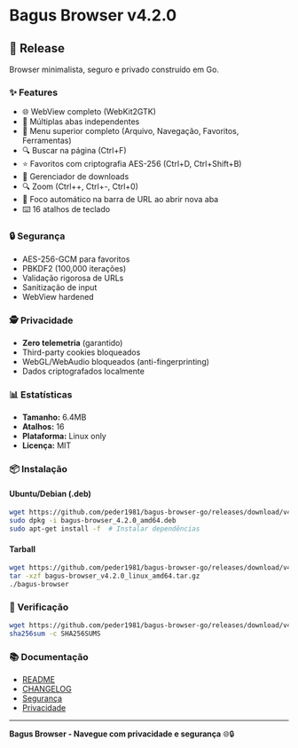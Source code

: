 # Bagus Browser v4.2.0

## 🎉 Release

Browser minimalista, seguro e privado construído em Go.

### ✨ Features

- 🌐 WebView completo (WebKit2GTK)
- 📏 Múltiplas abas independentes
- 📝 Menu superior completo (Arquivo, Navegação, Favoritos, Ferramentas)
- 🔍 Buscar na página (Ctrl+F)
- ⭐ Favoritos com criptografia AES-256 (Ctrl+D, Ctrl+Shift+B)
- 📅 Gerenciador de downloads
- 🔍 Zoom (Ctrl++, Ctrl+-, Ctrl+0)
- 🎯 Foco automático na barra de URL ao abrir nova aba
- ⌨️  16 atalhos de teclado

### 🔒 Segurança

- AES-256-GCM para favoritos
- PBKDF2 (100,000 iterações)
- Validação rigorosa de URLs
- Sanitização de input
- WebView hardened

### 🕵️ Privacidade

- **Zero telemetria** (garantido)
- Third-party cookies bloqueados
- WebGL/WebAudio bloqueados (anti-fingerprinting)
- Dados criptografados localmente

### 📊 Estatísticas

- **Tamanho:** 6.4MB
- **Atalhos:** 16
- **Plataforma:** Linux only
- **Licença:** MIT

### 📦 Instalação

#### Ubuntu/Debian (.deb)
```bash
wget https://github.com/peder1981/bagus-browser-go/releases/download/v4.2.0/bagus-browser_4.2.0_amd64.deb
sudo dpkg -i bagus-browser_4.2.0_amd64.deb
sudo apt-get install -f  # Instalar dependências
```

#### Tarball
```bash
wget https://github.com/peder1981/bagus-browser-go/releases/download/v4.2.0/bagus-browser_v4.2.0_linux_amd64.tar.gz
tar -xzf bagus-browser_v4.2.0_linux_amd64.tar.gz
./bagus-browser
```

### 🔐 Verificação

```bash
wget https://github.com/peder1981/bagus-browser-go/releases/download/v4.2.0/SHA256SUMS
sha256sum -c SHA256SUMS
```

### 📚 Documentação

- [README](https://github.com/peder1981/bagus-browser-go/blob/main/README.md)
- [CHANGELOG](https://github.com/peder1981/bagus-browser-go/blob/main/CHANGELOG.md)
- [Segurança](https://github.com/peder1981/bagus-browser-go/blob/main/docs/SECURITY.md)
- [Privacidade](https://github.com/peder1981/bagus-browser-go/blob/main/docs/PRIVACY.md)

---

**Bagus Browser - Navegue com privacidade e segurança** 🌐🔒
